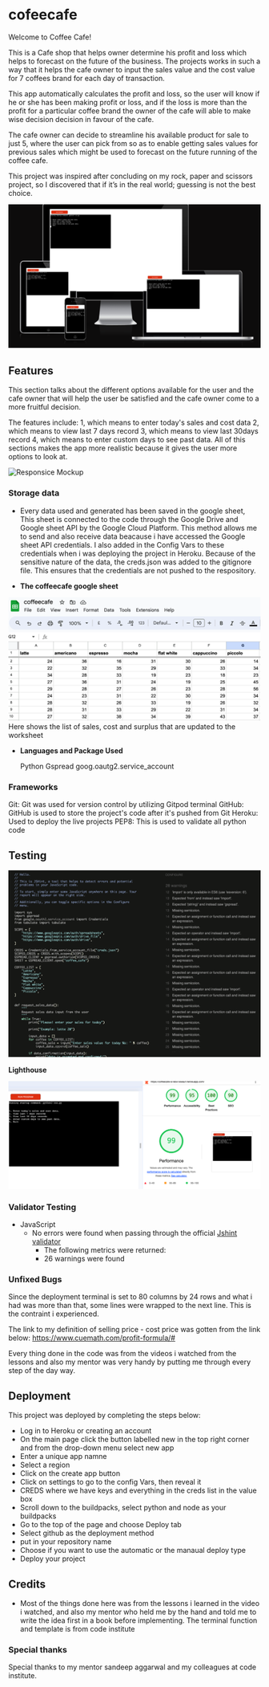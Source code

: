# cofeecafe

Welcome to Coffee Cafe!

This is a Cafe shop that helps owner determine his profit and loss which helps to forecast on the future of the business. The projects works in such a way that it helps the cafe owner to  input the sales value and the cost value for 7 coffees brand for each day of transaction. 

This app automatically calculates the profit and loss, so the user will know if he or she has been making profit or loss, and if the loss is more than the profit for a particular coffee brand the owner of the cafe will able to make wise decision decision in favour of the cafe.

The cafe owner can decide to streamline his available product for sale to just 5, where the user can pick from so as to enable getting sales values for previous sales which might be used to forecast on the future running of the coffee cafe.

This project was inspired after concluding on my rock, paper and scissors project, so I discovered that if it’s in the real world; guessing is not the best choice.

![Responsice Mockup](coffee-cafe.png)


## Features

This section talks about the different options available for the user and the cafe owner that will help the user be satisfied and the cafe owner come to a more fruitful decision. 

The features include: 1, which means to enter today's sales and cost data
                      2, which means to view last 7 days record
                      3, which means to view last 30days record
                      4, which means to enter custom days to see past data.
All of this sections makes the app more realistic because it gives the user more options to look at.

![Responsice Mockup](coffee-cafe2.png)


### Storage data

  - Every data used and generated has been saved in the google sheet, This sheet is connected to the code through the  Google Drive and Google sheet API by the Google Cloud Platform. This method allows me to send and also receive data beacause i have accessed the Google sheet API credentials. I also added in the Config Vars to these credentials when i was deploying the project in Heroku. Because of the sensitive nature of the data, the creds.json was added to the gitignore file. This ensures that the credentials are not pushed to the respository.

- __The coffeecafe google sheet__

![Responsice Mockup](coffeecafe.png)
 Here shows the list of sales, cost and surplus that are updated to the worksheet
 
- __Languages and Package Used__
  
    Python
    Gspread
    goog.oautg2.service_account
  


### Frameworks

  Git: Git was used for version control by utilizing Gitpod terminal
  GitHub: GitHub is used to store the project's code after it's pushed from Git
  Heroku: Used to deploy the live projects
  PEP8: This is used to validate all python code
  
  
## Testing


![Responsice Mockup](jshinttest.png)


__Lighthouse__
  
  ![Responsice Mockup](lighthouse.png)
  
### Validator Testing


- JavaScript
  - No errors were found when passing through the official [Jshint validator](https://jshint.com/)
    - The following metrics were returned:
    - 26 warnings were found
    
### Unfixed Bugs

Since the deployment terminal is set to 80 columns by 24 rows and what i had was more than that, some lines were wrapped to the next line. This is the contraint i experienced.

The link to my definition of selling price - cost price was gotten from the link below: https://www.cuemath.com/profit-formula/#

Every thing done in the code was from the videos i watched from the lessons and also my mentor was very handy by putting me through every step of the day way.

## Deployment
This project was deployed by completing the steps below:

  - Log in to Heroku or creating an account
  - On the main page click the button labelled new in the top right corner and from the drop-down menu select new app
  - Enter a unique app namne
  - Select a region
  - Click on the create app button
  - Click on settings to go to the config Vars, then reveal it
  - CREDS where we have keys and everything in the creds list in the value box
  - Scroll down to the buildpacks, select python and node as your buildpacks
  - Go to the top of the page and choose Deploy tab
  - Select github as the deployment method
  - put in your repository name
  - Choose if you want to use the automatic or the manaual deploy type
  - Deploy your project


## Credits

- Most of the things done here was from the lessons i learned in the video i watched, and also my mentor who held me by the hand and told me to write the idea first in a book before implementing. The terminal function and template is from code institute


### Special thanks
Special thanks to my mentor sandeep aggarwal and my colleagues at code institute.




